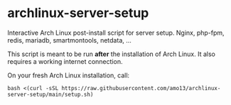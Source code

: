 # archlinux-server-setup
Interactive Arch Linux post-install script for server setup. Nginx, php-fpm, redis, mariadb, smartmontools, netdata, ...

This script is meant to be run **after** the installation of Arch Linux. It also requires a working internet connection.

On your fresh Arch Linux installation, call:

`bash <(curl -sSL https://raw.githubusercontent.com/amo13/archlinux-server-setup/main/setup.sh)`